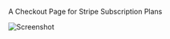A Checkout Page for Stripe Subscription Plans  
  
![Screenshot](http://it-all.com/stripe-subscriptions/screenshot.png)  